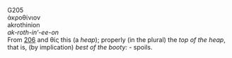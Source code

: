 <body>
  <p>G205<br>  ἀκροθίνιον  <br> akrothinion  <br><i>ak-roth-in‘-ee-on </i><br>From <a href="g0206.htm">206</a> and   θίς    this   (a <i>heap</i>); properly (in the plural) the <i>top</i> <i>of</i> <i>the</i> <i>heap</i>, that is, (by implication) <i>best</i> <i>of</i> <i>the</i> <i>booty:</i> - spoils.<br></p>
 </body>